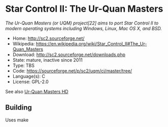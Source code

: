 # Star Control II: The Ur-Quan Masters

_The Ur-Quan Masters (or UQM) project[22] aims to port Star Control II to modern operating systems including Windows, Linux, Mac OS X, and BSD._

- Home: http://sc2.sourceforge.net/
- Wikipedia: https://en.wikipedia.org/wiki/Star_Control_II#The_Ur-Quan_Masters
- Download: http://sc2.sourceforge.net/downloads.php
- State: mature, inactive since 2011
- Type: TBS
- Code: https://sourceforge.net/p/sc2/uqm/ci/master/tree/
- Language(s): C
- License: GPL-2.0

See also [Ur-Quan Masters HD](https://sourceforge.net/projects/urquanmastershd/)

## Building

Uses make

